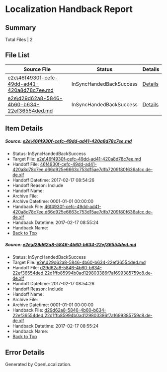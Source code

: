 # <a name='report-top'></a> Localization Handback Report

## Summary
 Total Files | 2

## File List
 Source File | Status | Details 
 ----------- | ------ | ------- 
 [e2e\46f4930f-cefc-49dd-ad41-420a8d78c7ee.md](https://github.com/OpenLocalizationTestOrg/ol-test0/blob/39d583b25603efca6569dcbfb90aed5a82458174/e2e/46f4930f-cefc-49dd-ad41-420a8d78c7ee.md) | InSyncHandedBackSuccess | [Details](#f6dbef7272383230bdcac8d55df4a5808c38d0c63)
 [e2e\d29d62a8-5846-4b60-b634-22ef36554ded.md](https://github.com/OpenLocalizationTestOrg/ol-test0/blob/39d583b25603efca6569dcbfb90aed5a82458174/e2e/d29d62a8-5846-4b60-b634-22ef36554ded.md) | InSyncHandedBackSuccess | [Details](#66e8241fe741663381933c699351a590f5a1018c11)

## Item Details
##### <a name='f6dbef7272383230bdcac8d55df4a5808c38d0c63'></a> Source: [e2e\46f4930f-cefc-49dd-ad41-420a8d78c7ee.md](https://github.com/OpenLocalizationTestOrg/ol-test0/blob/39d583b25603efca6569dcbfb90aed5a82458174/e2e/46f4930f-cefc-49dd-ad41-420a8d78c7ee.md)
* Status: InSyncHandedBackSuccess
* Target File: [e2e\46f4930f-cefc-49dd-ad41-420a8d78c7ee.md](https://github.com/OpenLocalizationTestOrg/ol-test4-dede/blob/2e754270136299c458a1aefbf11d1dd3049e143f/e2e/46f4930f-cefc-49dd-ad41-420a8d78c7ee.md)
* Handoff File: [46f4930f-cefc-49dd-ad41-420a8d78c7ee.d66d925e6663c753d15ae7dfb7209f80f636afcc.de-de.xlf](https://github.com/OpenLocalizationTestOrg/ol-test4-handoff/blob/97bfeae6ff17f206bc33505f670b5367c611d075/ol-handoff/OpenLocalizationTestOrg/ol-test4-dede/xinjiang/ht/46f4930f-cefc-49dd-ad41-420a8d78c7ee.d66d925e6663c753d15ae7dfb7209f80f636afcc.de-de.xlf)
* Handoff Datetime: 2017-02-17 08:54:26
* Handoff Reason: Include
* Handoff Name: 
* Archive File: 
* Archive Datetime: 0001-01-01 00:00:00
* Handback File: [46f4930f-cefc-49dd-ad41-420a8d78c7ee.d66d925e6663c753d15ae7dfb7209f80f636afcc.de-de.xlf](https://github.com/OpenLocalizationTestOrg/ol-test4-handback/blob/f8dbcaa25c0c347767f42572599b75d86ddd6050/ol-handback/OpenLocalizationTestOrg/ol-test4-dede/xinjiang/ht/46f4930f-cefc-49dd-ad41-420a8d78c7ee.d66d925e6663c753d15ae7dfb7209f80f636afcc.de-de.xlf)
* Handback Datetime: 2017-02-17 08:55:24
* Handback Name: 
* [Back to Top](#report-top)

##### <a name='66e8241fe741663381933c699351a590f5a1018c11'></a> Source: [e2e\d29d62a8-5846-4b60-b634-22ef36554ded.md](https://github.com/OpenLocalizationTestOrg/ol-test0/blob/39d583b25603efca6569dcbfb90aed5a82458174/e2e/d29d62a8-5846-4b60-b634-22ef36554ded.md)
* Status: InSyncHandedBackSuccess
* Target File: [e2e\d29d62a8-5846-4b60-b634-22ef36554ded.md](https://github.com/OpenLocalizationTestOrg/ol-test4-dede/blob/2e754270136299c458a1aefbf11d1dd3049e143f/e2e/d29d62a8-5846-4b60-b634-22ef36554ded.md)
* Handoff File: [d29d62a8-5846-4b60-b634-22ef36554ded.22d1ffb85994b0ad129803386f7a1699385759c8.de-de.xlf](https://github.com/OpenLocalizationTestOrg/ol-test4-handoff/blob/97bfeae6ff17f206bc33505f670b5367c611d075/ol-handoff/OpenLocalizationTestOrg/ol-test4-dede/xinjiang/ht/d29d62a8-5846-4b60-b634-22ef36554ded.22d1ffb85994b0ad129803386f7a1699385759c8.de-de.xlf)
* Handoff Datetime: 2017-02-17 08:54:26
* Handoff Reason: Include
* Handoff Name: 
* Archive File: 
* Archive Datetime: 0001-01-01 00:00:00
* Handback File: [d29d62a8-5846-4b60-b634-22ef36554ded.22d1ffb85994b0ad129803386f7a1699385759c8.de-de.xlf](https://github.com/OpenLocalizationTestOrg/ol-test4-handback/blob/f8dbcaa25c0c347767f42572599b75d86ddd6050/ol-handback/OpenLocalizationTestOrg/ol-test4-dede/xinjiang/ht/d29d62a8-5846-4b60-b634-22ef36554ded.22d1ffb85994b0ad129803386f7a1699385759c8.de-de.xlf)
* Handback Datetime: 2017-02-17 08:55:24
* Handback Name: 
* [Back to Top](#report-top)


## Error Details

Generated by OpenLocalization.
